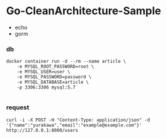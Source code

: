 # Go-CleanArchitecture-Sample

- echo
- gorm

### db

```
docker container run -d --rm --name article \
    -e MYSQL_ROOT_PASSWORD=root \
    -e MYSQL_USER=user \
    -e MYSQL_PASSWORD=password \
    -e MYSQL_DATABASE=article \
    -p 3306:3306 mysql:5.7
    
```


### request

```
curl -i -X POST -H "Content-Type: application/json" -d '{"name":"yurakawa","email":"example@example.com"}' http://127.0.0.1:8000/users
```
